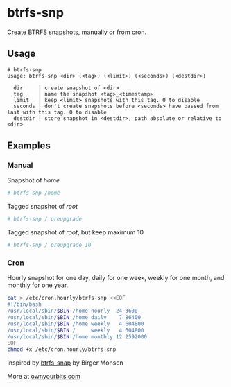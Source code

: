 # btrfs-snp

Create BTRFS snapshots, manually or from cron.

## Usage

```log
# btrfs-snp
Usage: btrfs-snp <dir> (<tag>) (<limit>) (<seconds>) (<destdir>)

  dir     │ create snapshot of <dir>
  tag     │ name the snapshot <tag>_<timestamp>
  limit   │ keep <limit> snapshots with this tag. 0 to disable
  seconds │ don't create snapshots before <seconds> have passed from last with this tag. 0 to disable
  destdir │ store snapshot in <destdir>, path absolute or relative to <dir>
```

## Examples 

### Manual

Snapshot of _home_

```bash
# btrfs-snp /home
```

Tagged snapshot of _root_

```bash
# btrfs-snp / preupgrade
```

Tagged snapshot of _root_, but keep maximum 10

```bash
# btrfs-snp / preupgrade 10
```

### Cron 

Hourly snapshot for one day, daily for one week, weekly for one month, and monthly for one year.

```bash
cat > /etc/cron.hourly/btrfs-snp <<EOF
#!/bin/bash
/usr/local/sbin/$BIN /home hourly  24 3600
/usr/local/sbin/$BIN /home daily    7 86400
/usr/local/sbin/$BIN /home weekly   4 604800
/usr/local/sbin/$BIN /     weekly   4 604800
/usr/local/sbin/$BIN /home monthly 12 2592000
EOF
chmod +x /etc/cron.hourly/btrfs-snp
```

Inspired by [btrfs-snap](https://github.com/jf647/btrfs-snap) by Birger Monsen
                                                                                                                                                                                                      
More at [ownyourbits.com](https://ownyourbits.com)
